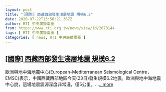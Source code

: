 ```yaml
---
layout: post
title: "[國際] 西藏西部發生淺層地震 規模6.2"
date: 2020-07-22T13:56:21.367Z
author: RTI 中央廣播電臺
from: https://www.rti.org.tw/news/view/id/2073144
tags: [ RTI 中央廣播電臺 ]
categories: [ news, RTI 中央廣播電臺 ]
---
```

<!--1595454823000-->
[[國際] 西藏西部發生淺層地震 規模6.2](https://www.rti.org.tw/news/view/id/2073144)
------

<div>
歐洲與地中海地震中心(European-Mediterranean Seismological Centre，EMSC)表示，中國西藏西部地區今天(23日)發生規模6.2地震。歐洲與地中海地震中心說，這場地震震源深度非常淺，僅5公里。...<a target="_blank" href="https://www.rti.org.tw/news/view/id/2073144">...more</a>
</div>
